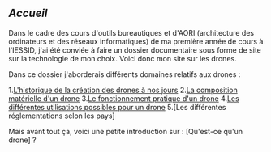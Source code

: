 ## ***Accueil***

Dans le cadre des cours d'outils bureautiques et d'AORI (architecture des ordinateurs et des réseaux informatiques) de ma première année de cours à l'IESSID, j'ai été conviée à faire un dossier documentaire sous forme de site sur la technologie de mon choix. Voici donc mon site sur les drones.

Dans ce dossier j'aborderais différents domaines relatifs aux drones :


1.[L'historique de la création des drones à nos jours](historique.md) 
2.[La composition matérielle d'un drone](cm.md)
3.[Le fonctionnement pratique d'un drone](fonct.md)
4.[Les différentes utilisations possibles pour un drone](uti.md)
5.[Les différentes réglementations selon les pays]
  </ul>

Mais avant tout ça, voici une petite introduction sur : [Qu'est-ce qu'un drone] ?
